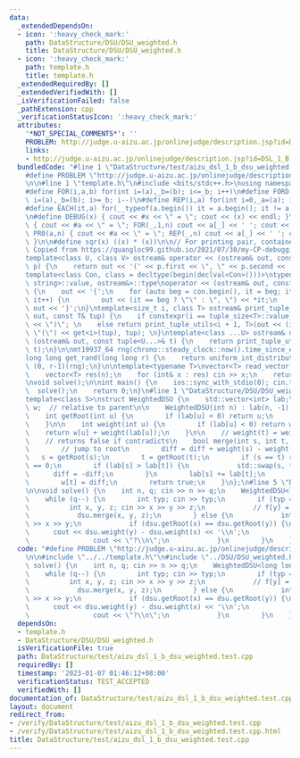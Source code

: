 ```yaml
---
data:
  _extendedDependsOn:
  - icon: ':heavy_check_mark:'
    path: DataStructure/DSU/DSU_weighted.h
    title: DataStructure/DSU/DSU_weighted.h
  - icon: ':heavy_check_mark:'
    path: template.h
    title: template.h
  _extendedRequiredBy: []
  _extendedVerifiedWith: []
  _isVerificationFailed: false
  _pathExtension: cpp
  _verificationStatusIcon: ':heavy_check_mark:'
  attributes:
    '*NOT_SPECIAL_COMMENTS*': ''
    PROBLEM: http://judge.u-aizu.ac.jp/onlinejudge/description.jsp?id=DSL_1_B
    links:
    - http://judge.u-aizu.ac.jp/onlinejudge/description.jsp?id=DSL_1_B
  bundledCode: "#line 1 \"DataStructure/test/aizu_dsl_1_b_dsu_weighted.test.cpp\"\n\
    #define PROBLEM \"http://judge.u-aizu.ac.jp/onlinejudge/description.jsp?id=DSL_1_B\"\
    \n\n#line 1 \"template.h\"\n#include <bits/stdc++.h>\nusing namespace std;\n\n\
    #define FOR(i,a,b) for(int i=(a),_b=(b); i<=_b; i++)\n#define FORD(i,a,b) for(int\
    \ i=(a),_b=(b); i>=_b; i--)\n#define REP(i,a) for(int i=0,_a=(a); i<_a; i++)\n\
    #define EACH(it,a) for(__typeof(a.begin()) it = a.begin(); it != a.end(); ++it)\n\
    \n#define DEBUG(x) { cout << #x << \" = \"; cout << (x) << endl; }\n#define PR(a,n)\
    \ { cout << #a << \" = \"; FOR(_,1,n) cout << a[_] << ' '; cout << endl; }\n#define\
    \ PR0(a,n) { cout << #a << \" = \"; REP(_,n) cout << a[_] << ' '; cout << endl;\
    \ }\n\n#define sqr(x) ((x) * (x))\n\n// For printing pair, container, etc.\n//\
    \ Copied from https://quangloc99.github.io/2021/07/30/my-CP-debugging-template.html\n\
    template<class U, class V> ostream& operator << (ostream& out, const pair<U, V>&\
    \ p) {\n    return out << '(' << p.first << \", \" << p.second << ')';\n}\n\n\
    template<class Con, class = decltype(begin(declval<Con>()))>\ntypename enable_if<!is_same<Con,\
    \ string>::value, ostream&>::type\noperator << (ostream& out, const Con& con)\
    \ {\n    out << '{';\n    for (auto beg = con.begin(), it = beg; it != con.end();\
    \ it++) {\n        out << (it == beg ? \"\" : \", \") << *it;\n    }\n    return\
    \ out << '}';\n}\ntemplate<size_t i, class T> ostream& print_tuple_utils(ostream&\
    \ out, const T& tup) {\n    if constexpr(i == tuple_size<T>::value) return out\
    \ << \")\"; \n    else return print_tuple_utils<i + 1, T>(out << (i ? \", \" :\
    \ \"(\") << get<i>(tup), tup); \n}\ntemplate<class ...U> ostream& operator <<\
    \ (ostream& out, const tuple<U...>& t) {\n    return print_tuple_utils<0, tuple<U...>>(out,\
    \ t);\n}\n\nmt19937_64 rng(chrono::steady_clock::now().time_since_epoch().count());\n\
    long long get_rand(long long r) {\n    return uniform_int_distribution<long long>\
    \ (0, r-1)(rng);\n}\n\ntemplate<typename T>\nvector<T> read_vector(int n) {\n\
    \    vector<T> res(n);\n    for (int& x : res) cin >> x;\n    return res;\n}\n\
    \nvoid solve();\n\nint main() {\n    ios::sync_with_stdio(0); cin.tie(0);\n  \
    \  solve();\n    return 0;\n}\n#line 1 \"DataStructure/DSU/DSU_weighted.h\"\n\
    template<class S>\nstruct WeightedDSU {\n    std::vector<int> lab;\n    std::vector<S>\
    \ w;  // relative to parent\n\n    WeightedDSU(int n) : lab(n, -1), w(n) {}\n\n\
    \    int getRoot(int u) {\n        if (lab[u] < 0) return u;\n        return getRoot(lab[u]);\n\
    \    }\n\n    int weight(int u) {\n        if (lab[u] < 0) return w[u];\n    \
    \    return w[u] + weight(lab[u]);\n    }\n\n    // weight(t) = weight(s) + diff\n\
    \    // returns false if contradicts\n    bool merge(int s, int t, S diff) {\n\
    \        // jump to root\n        diff = diff + weight(s) - weight(t);\n     \
    \   s = getRoot(s);\n        t = getRoot(t);\n        if (s == t) return diff\
    \ == 0;\n        if (lab[s] > lab[t]) {\n            std::swap(s, t);\n      \
    \      diff = -diff;\n        }\n        lab[s] += lab[t];\n        lab[t] = s;\n\
    \        w[t] = diff;\n        return true;\n    }\n};\n#line 5 \"DataStructure/test/aizu_dsl_1_b_dsu_weighted.test.cpp\"\
    \n\nvoid solve() {\n    int n, q; cin >> n >> q;\n    WeightedDSU<long long> dsu(n);\n\
    \    while (q--) {\n        int typ; cin >> typ;\n        if (typ == 0) {\n  \
    \          int x, y, z; cin >> x >> y >> z;\n            // f[y] = f[x] + z\n\
    \            dsu.merge(x, y, z);\n        } else {\n            int x, y; cin\
    \ >> x >> y;\n            if (dsu.getRoot(x) == dsu.getRoot(y)) {\n          \
    \      cout << dsu.weight(y) - dsu.weight(x) << '\\n';\n            } else {\n\
    \                cout << \"?\\n\";\n            }\n        }\n    }\n}\n"
  code: "#define PROBLEM \"http://judge.u-aizu.ac.jp/onlinejudge/description.jsp?id=DSL_1_B\"\
    \n\n#include \"../../template.h\"\n#include \"../DSU/DSU_weighted.h\"\n\nvoid\
    \ solve() {\n    int n, q; cin >> n >> q;\n    WeightedDSU<long long> dsu(n);\n\
    \    while (q--) {\n        int typ; cin >> typ;\n        if (typ == 0) {\n  \
    \          int x, y, z; cin >> x >> y >> z;\n            // f[y] = f[x] + z\n\
    \            dsu.merge(x, y, z);\n        } else {\n            int x, y; cin\
    \ >> x >> y;\n            if (dsu.getRoot(x) == dsu.getRoot(y)) {\n          \
    \      cout << dsu.weight(y) - dsu.weight(x) << '\\n';\n            } else {\n\
    \                cout << \"?\\n\";\n            }\n        }\n    }\n}\n"
  dependsOn:
  - template.h
  - DataStructure/DSU/DSU_weighted.h
  isVerificationFile: true
  path: DataStructure/test/aizu_dsl_1_b_dsu_weighted.test.cpp
  requiredBy: []
  timestamp: '2023-01-07 01:46:12+08:00'
  verificationStatus: TEST_ACCEPTED
  verifiedWith: []
documentation_of: DataStructure/test/aizu_dsl_1_b_dsu_weighted.test.cpp
layout: document
redirect_from:
- /verify/DataStructure/test/aizu_dsl_1_b_dsu_weighted.test.cpp
- /verify/DataStructure/test/aizu_dsl_1_b_dsu_weighted.test.cpp.html
title: DataStructure/test/aizu_dsl_1_b_dsu_weighted.test.cpp
---
```

